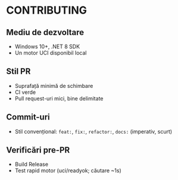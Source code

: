 # CONTRIBUTING

## Mediu de dezvoltare
- Windows 10+, .NET 8 SDK
- Un motor UCI disponibil local

## Stil PR
- Suprafață minimă de schimbare
- CI verde
- Pull request-uri mici, bine delimitate

## Commit-uri
- Stil convențional: `feat:`, `fix:`, `refactor:`, `docs:` (imperativ, scurt)

## Verificări pre-PR
- Build Release
- Test rapid motor (uci/readyok; căutare ~1s)
